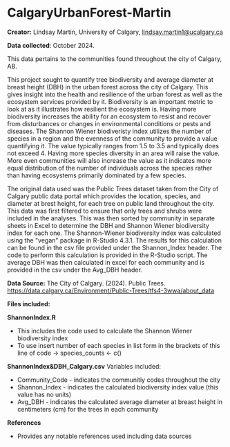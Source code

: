 # CalgaryUrbanForest-Martin

**Creator:** Lindsay Martin, University of Calgary, lindsay.martin1@ucalgary.ca

**Data collected**: October 2024.

This data pertains to the communities found throughout the city of Calgary, AB. 

This project sought to quantify tree biodiversity and average diameter at breast height (DBH) in the urban forest across the city of Calgary.  This gives insight into the health and resilience of the urban forest as well as the ecosystem services provided by it.  Biodiversity is an important metric to look at as it illustrates how resilient the ecosystem is.  Having more biodiversity increases the ability for an ecosystem to resist and recover from disturbances or changes in environmental conditions or pests and diseases.  The Shannon Wiener biodiveristy index utilizes the number of species in a region and the evenness of the community to provide a value quantifying it.  The value typically ranges from 1.5 to 3.5 and typically does not exceed 4.  Having more species diversity in an area will raise the value.  More even communities will also increase the value as it indicates more equal distribution of the number of individuals across the species rather than having ecosystems primarily dominated by a few species.  

The original data used was the Public Trees dataset taken from the City of Calgary public data portal  which provides the location, species, and diameter at brest height, for each tree on public land throughout the city.  This data was first filtered to ensure that only trees and shrubs were included in the analyses.  This was then sorted by community in separate sheets in Excel to determine the DBH and Shannon Wiener biodiversity index for each one.  The Shannon-Wiener biodiversity index was calculated using the "vegan" package in R-Studio 4.3.1.  The results for this calculation can be found in the csv file provided under the Shannon_Index header.  The code to perform this calculation is provided in the R-Studio script.  The average DBH was then calculated in excel for each community and is provided in the csv under the Avg_DBH header.  

**Data Source:**
The City of Calgary. (2024). Public Trees. https://data.calgary.ca/Environment/Public-Trees/tfs4-3wwa/about_data 

**Files included:**

**ShannonIndex.R**
- This includes the code used to calculate the Shannon Wiener biodiversity index
- To use insert number of each species in list form in the brackets of this line of code -> species_counts <- c()

**ShannonIndex&DBH_Calgary.csv**
Variables included:
-   Community_Code - indicates the communitiy codes throughout the city
-   Shannon_Index - indicates the calculated biodiversity index value (this value has no units)
-   Avg_DBH - indicates the calculated average diameter at breast height in centimeters (cm) for the trees in each community

**References**
- Provides any notable references used including data sources
